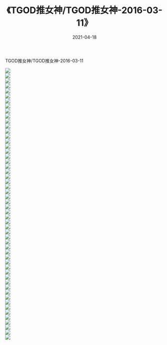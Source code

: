 ﻿---
layout: post
title:  《TGOD推女神/TGOD推女神-2016-03-11》
date:   2021-04-18
img: http://pic.660000.xyz/1:/网络美图/2021/TGOD推女神/TGOD推女神-2016-03-11/000.jpg
categories: [美女, 清纯, 唯美]
---

TGOD推女神/TGOD推女神-2016-03-11

 ![](http://pic.660000.xyz/1:/网络美图/2021/TGOD推女神/TGOD推女神-2016-03-11/001.jpg) <br>![](http://pic.660000.xyz/1:/网络美图/2021/TGOD推女神/TGOD推女神-2016-03-11/002.jpg) <br>![](http://pic.660000.xyz/1:/网络美图/2021/TGOD推女神/TGOD推女神-2016-03-11/003.jpg) <br>![](http://pic.660000.xyz/1:/网络美图/2021/TGOD推女神/TGOD推女神-2016-03-11/004.jpg) <br>![](http://pic.660000.xyz/1:/网络美图/2021/TGOD推女神/TGOD推女神-2016-03-11/005.jpg) <br>![](http://pic.660000.xyz/1:/网络美图/2021/TGOD推女神/TGOD推女神-2016-03-11/006.jpg) <br>![](http://pic.660000.xyz/1:/网络美图/2021/TGOD推女神/TGOD推女神-2016-03-11/007.jpg) <br>![](http://pic.660000.xyz/1:/网络美图/2021/TGOD推女神/TGOD推女神-2016-03-11/008.jpg) <br>![](http://pic.660000.xyz/1:/网络美图/2021/TGOD推女神/TGOD推女神-2016-03-11/009.jpg) <br>![](http://pic.660000.xyz/1:/网络美图/2021/TGOD推女神/TGOD推女神-2016-03-11/010.jpg) <br>![](http://pic.660000.xyz/1:/网络美图/2021/TGOD推女神/TGOD推女神-2016-03-11/011.jpg) <br>![](http://pic.660000.xyz/1:/网络美图/2021/TGOD推女神/TGOD推女神-2016-03-11/012.jpg) <br>![](http://pic.660000.xyz/1:/网络美图/2021/TGOD推女神/TGOD推女神-2016-03-11/013.jpg) <br>![](http://pic.660000.xyz/1:/网络美图/2021/TGOD推女神/TGOD推女神-2016-03-11/014.jpg) <br>![](http://pic.660000.xyz/1:/网络美图/2021/TGOD推女神/TGOD推女神-2016-03-11/015.jpg) <br>![](http://pic.660000.xyz/1:/网络美图/2021/TGOD推女神/TGOD推女神-2016-03-11/016.jpg) <br>![](http://pic.660000.xyz/1:/网络美图/2021/TGOD推女神/TGOD推女神-2016-03-11/017.jpg) <br>![](http://pic.660000.xyz/1:/网络美图/2021/TGOD推女神/TGOD推女神-2016-03-11/018.jpg) <br>![](http://pic.660000.xyz/1:/网络美图/2021/TGOD推女神/TGOD推女神-2016-03-11/019.jpg) <br>![](http://pic.660000.xyz/1:/网络美图/2021/TGOD推女神/TGOD推女神-2016-03-11/020.jpg) <br>![](http://pic.660000.xyz/1:/网络美图/2021/TGOD推女神/TGOD推女神-2016-03-11/021.jpg) <br>![](http://pic.660000.xyz/1:/网络美图/2021/TGOD推女神/TGOD推女神-2016-03-11/022.jpg) <br>![](http://pic.660000.xyz/1:/网络美图/2021/TGOD推女神/TGOD推女神-2016-03-11/023.jpg) <br>![](http://pic.660000.xyz/1:/网络美图/2021/TGOD推女神/TGOD推女神-2016-03-11/024.jpg) <br>![](http://pic.660000.xyz/1:/网络美图/2021/TGOD推女神/TGOD推女神-2016-03-11/025.jpg) <br>![](http://pic.660000.xyz/1:/网络美图/2021/TGOD推女神/TGOD推女神-2016-03-11/026.jpg) <br>![](http://pic.660000.xyz/1:/网络美图/2021/TGOD推女神/TGOD推女神-2016-03-11/027.jpg) <br>![](http://pic.660000.xyz/1:/网络美图/2021/TGOD推女神/TGOD推女神-2016-03-11/028.jpg) <br>![](http://pic.660000.xyz/1:/网络美图/2021/TGOD推女神/TGOD推女神-2016-03-11/029.jpg) <br>![](http://pic.660000.xyz/1:/网络美图/2021/TGOD推女神/TGOD推女神-2016-03-11/030.jpg) <br>![](http://pic.660000.xyz/1:/网络美图/2021/TGOD推女神/TGOD推女神-2016-03-11/031.jpg) <br>![](http://pic.660000.xyz/1:/网络美图/2021/TGOD推女神/TGOD推女神-2016-03-11/032.jpg) <br>![](http://pic.660000.xyz/1:/网络美图/2021/TGOD推女神/TGOD推女神-2016-03-11/033.jpg) <br>![](http://pic.660000.xyz/1:/网络美图/2021/TGOD推女神/TGOD推女神-2016-03-11/034.jpg) <br>![](http://pic.660000.xyz/1:/网络美图/2021/TGOD推女神/TGOD推女神-2016-03-11/035.jpg) <br>![](http://pic.660000.xyz/1:/网络美图/2021/TGOD推女神/TGOD推女神-2016-03-11/036.jpg) <br>![](http://pic.660000.xyz/1:/网络美图/2021/TGOD推女神/TGOD推女神-2016-03-11/037.jpg) <br>![](http://pic.660000.xyz/1:/网络美图/2021/TGOD推女神/TGOD推女神-2016-03-11/038.jpg) <br>![](http://pic.660000.xyz/1:/网络美图/2021/TGOD推女神/TGOD推女神-2016-03-11/039.jpg) <br>![](http://pic.660000.xyz/1:/网络美图/2021/TGOD推女神/TGOD推女神-2016-03-11/040.jpg) <br>![](http://pic.660000.xyz/1:/网络美图/2021/TGOD推女神/TGOD推女神-2016-03-11/041.jpg) <br>![](http://pic.660000.xyz/1:/网络美图/2021/TGOD推女神/TGOD推女神-2016-03-11/042.jpg) <br>![](http://pic.660000.xyz/1:/网络美图/2021/TGOD推女神/TGOD推女神-2016-03-11/043.jpg) <br>![](http://pic.660000.xyz/1:/网络美图/2021/TGOD推女神/TGOD推女神-2016-03-11/044.jpg) <br>![](http://pic.660000.xyz/1:/网络美图/2021/TGOD推女神/TGOD推女神-2016-03-11/045.jpg) <br>![](http://pic.660000.xyz/1:/网络美图/2021/TGOD推女神/TGOD推女神-2016-03-11/046.jpg) <br>![](http://pic.660000.xyz/1:/网络美图/2021/TGOD推女神/TGOD推女神-2016-03-11/047.jpg) <br>![](http://pic.660000.xyz/1:/网络美图/2021/TGOD推女神/TGOD推女神-2016-03-11/048.jpg) <br>![](http://pic.660000.xyz/1:/网络美图/2021/TGOD推女神/TGOD推女神-2016-03-11/049.jpg) <br>![](http://pic.660000.xyz/1:/网络美图/2021/TGOD推女神/TGOD推女神-2016-03-11/050.jpg) <br>![](http://pic.660000.xyz/1:/网络美图/2021/TGOD推女神/TGOD推女神-2016-03-11/051.jpg) <br>![](http://pic.660000.xyz/1:/网络美图/2021/TGOD推女神/TGOD推女神-2016-03-11/052.jpg) <br>![](http://pic.660000.xyz/1:/网络美图/2021/TGOD推女神/TGOD推女神-2016-03-11/053.jpg) <br>![](http://pic.660000.xyz/1:/网络美图/2021/TGOD推女神/TGOD推女神-2016-03-11/054.jpg) <br>